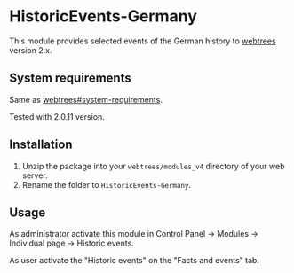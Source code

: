 # HistoricEvents-Germany
This module provides selected events of the German history to [webtrees](https://github.com/fisharebest/webtrees) version 2.x.

## System requirements
Same as [webtrees#system-requirements](https://github.com/fisharebest/webtrees#system-requirements).

Tested with 2.0.11 version.

## Installation
1. Unzip the package into your `webtrees/modules_v4` directory of your web server.
2. Rename the folder to `HistoricEvents-Germany`.

## Usage
As administrator activate this module in Control Panel -> Modules -> Individual page -> Historic events.

As user activate the "Historic events" on the "Facts and events" tab. 
